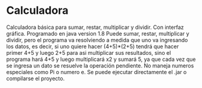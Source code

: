 # Calculadora
Calculadora básica para sumar, restar, multiplicar y dividir. Con interfaz gráfica.
Programado en java version 1.8
Puede sumar, restar, multiplicar y dividir, pero el programa va resolviendo a medida que uno va ingresando los datos, es decir, si uno quiere hacer (4+5)*(2+5) tendrá que hacer primer 4+5 y luego 2+5 para asi multiplicar sus resultados, sino el programa hará 4+5 y luego multiplicará x2 y sumará 5, ya que cada vez que se ingresa un dato se resuelve la operación pendiente. 
No maneja numeros especiales como Pi o numero e. 
Se puede ejecutar directamente el .jar o compilarse el proyecto.
